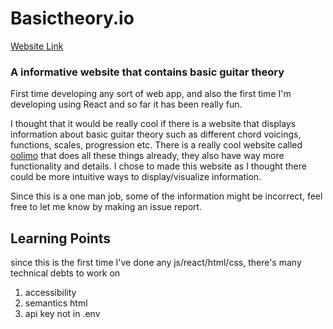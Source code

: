 # Basictheory.io

[Website Link](https://lefantan.github.io/basictheory)

### A informative website that contains basic guitar theory 

First time developing any sort of web app, and also the first time I'm developing using React and so far it has been really fun. 

I thought that it would be really cool if there is a website that displays information about basic guitar theory such as different chord voicings, functions, scales, progression etc. There is a really cool website called [oolimo](https://www.oolimo.com/) that does all these things already, they also have way more functionality and details. I chose to made this website as I thought there could be more intuitive ways to display/visualize information. 

Since this is a one man job, some of the information might be incorrect, feel free to let me know by making an issue report. 


## Learning Points

since this is the first time I've done any js/react/html/css, there's many technical debts to work on

1. accessibility
2. semantics html
3. api key not in .env

